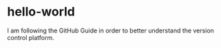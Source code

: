 # hello-world
I am following the GitHub Guide in order to better understand the version control platform.

